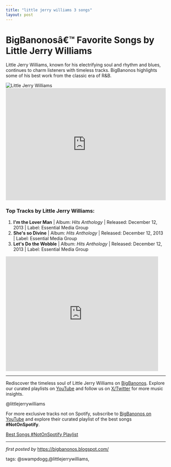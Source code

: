 ```yaml
---
title: "little jerry williams 3 songs"
layout: post
---
```

<!-- Title of the Post -->
<h1>BigBanonosâ€™ Favorite Songs by Little Jerry Williams</h1> <!-- Introductory Text -->
<p>Little Jerry Williams, known for his electrifying soul and rhythm and blues, continues to charm listeners with timeless tracks. BigBanonos highlights some of his best work from the classic era of R&B.</p> <!-- Featured Image -->
<div> <img src="https://f4.bcbits.com/img/0014272700_25.jpg" alt="Little Jerry Williams">
</div> <!-- Spotify Embed -->
<div> <iframe src="https://open.spotify.com/embed/playlist/75LG4hpVSs9ycWcQw6TmkU?utm_source=generator" width="100%" height="352" frameBorder="0" allowfullscreen="" allow="autoplay; clipboard-write; encrypted-media; fullscreen; picture-in-picture" loading="lazy"></iframe>
</div> <!-- Song Information -->
<h3>Top Tracks by Little Jerry Williams:</h3>
<ol> <li><strong>I'm the Lover Man</strong> | Album: <em>Hits Anthology</em> | Released: December 12, 2013 | Label: Essential Media Group</li> <li><strong>She's so Divine</strong> | Album: <em>Hits Anthology</em> | Released: December 12, 2013 | Label: Essential Media Group</li> <li><strong>Let's Do the Wobble</strong> | Album: <em>Hits Anthology</em> | Released: December 12, 2013 | Label: Essential Media Group</li>
</ol> <!-- YouTube Embed -->
<div> <iframe frameborder="0" height="360" src="https://youtube.com/embed/t3NYZgh-0EQ?list=PLtuNtuTatqI224cgGsuLcTJAAQBBU3Gf4" width="480"></iframe>
</div> <!-- Footer Links -->
<hr />
<p>Rediscover the timeless soul of Little Jerry Williams on <a href="https://bigbanonos.blogspot.com/" target="_blank">BigBanonos</a>. Explore our curated playlists on <a href="https://www.youtube.com/@BigBanonos" target="_blank">YouTube</a> and follow us on <a href="https://x.com/bigbanonos" target="_blank">X/Twitter</a> for more music insights.</p> <!-- Tags -->
<p>@littlejerrywilliams</p>


<!--Subscribe and Playlist Links-->
<div>
    <p>For more exclusive tracks not on Spotify, subscribe to <a href="https://www.youtube.com/@BigBanonos" target="_blank">BigBanonos on YouTube</a> and explore their curated playlist of the best songs <strong>#NotOnSpotify</strong>.</p>
    <p><a href="https://www.youtube.com/playlist?list=PLtuNtuTatqI0kFahUCbtbfenC_ET5O_tr" target="_blank">Best Songs #NotOnSpotify Playlist<br /></a></p></div>

<hr />

<p><em>first posted by</em> <a href="https://bigbanonos.blogspot.com/" rel="noopener" target="_new">https://bigbanonos.blogspot.com/</a></p>

<p>tags: @swampdogg,@littlejerrywilliams,</p>
